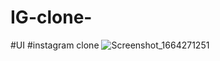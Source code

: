 # IG-clone-
#UI
#instagram clone 
![Screenshot_1664271251](https://user-images.githubusercontent.com/68062657/192492693-0fb8709b-f075-4118-b9e7-2bd856bb114e.png)
